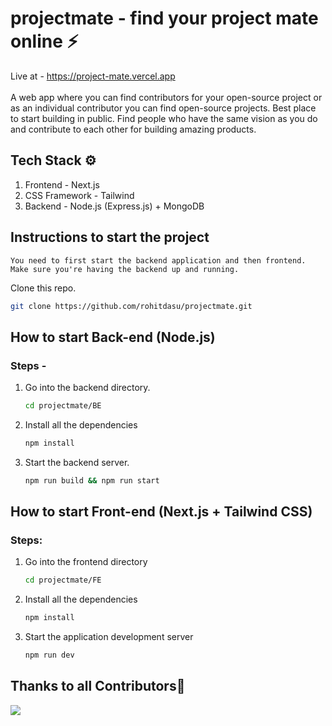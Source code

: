 # projectmate - find your project mate online ⚡
Live at - https://project-mate.vercel.app <br/><br/>
A web app where you can find contributors for your open-source project or as an individual contributor you can find open-source projects. Best place to start building in public.
Find people who have the same vision as you do and contribute to each other for building amazing products.

## Tech Stack ⚙
1. Frontend - Next.js  
2. CSS Framework - Tailwind  
2. Backend - Node.js (Express.js) + MongoDB


## Instructions to start the project

`You need to first start the backend application and then frontend. Make sure you're having the backend up and running.`

Clone this repo.

   ```sh
   git clone https://github.com/rohitdasu/projectmate.git
   ```

## How to start Back-end (Node.js)

### Steps - 

1. Go into the backend directory.

   ```sh
   cd projectmate/BE
   ```

 2. Install all the dependencies
 
    ```sh
    npm install
    ```

3. Start the backend server.

   ```sh
   npm run build && npm run start
   ```

## How to start Front-end (Next.js + Tailwind CSS)

### Steps: 

   
1. Go into the frontend directory

   ```sh
   cd projectmate/FE
   ```

2. Install all the dependencies

   ```sh
   npm install
   ```
3. Start the application development server

   ```sh
   npm run dev
   ```
  
 ## Thanks to all Contributors💙
<a href="https://github.com/rohitdasu/projectmate/graphs/contributors">
  <img src="https://contrib.rocks/image?repo=rohitdasu/projectmate" />
</a>

   
 
